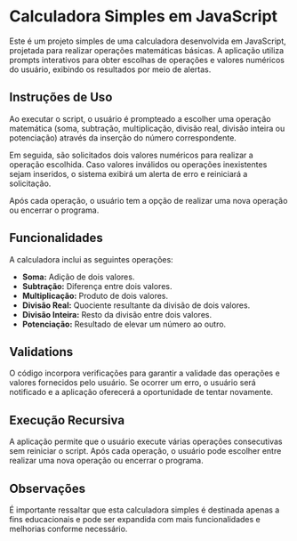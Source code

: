 # Calculadora Simples em JavaScript

Este é um projeto simples de uma calculadora desenvolvida em JavaScript, projetada para realizar operações matemáticas básicas. A aplicação utiliza prompts interativos para obter escolhas de operações e valores numéricos do usuário, exibindo os resultados por meio de alertas.

## Instruções de Uso

Ao executar o script, o usuário é prompteado a escolher uma operação matemática (soma, subtração, multiplicação, divisão real, divisão inteira ou potenciação) através da inserção do número correspondente.

Em seguida, são solicitados dois valores numéricos para realizar a operação escolhida. Caso valores inválidos ou operações inexistentes sejam inseridos, o sistema exibirá um alerta de erro e reiniciará a solicitação.

Após cada operação, o usuário tem a opção de realizar uma nova operação ou encerrar o programa.

## Funcionalidades

A calculadora inclui as seguintes operações:

- **Soma:** Adição de dois valores.
- **Subtração:** Diferença entre dois valores.
- **Multiplicação:** Produto de dois valores.
- **Divisão Real:** Quociente resultante da divisão de dois valores.
- **Divisão Inteira:** Resto da divisão entre dois valores.
- **Potenciação:** Resultado de elevar um número ao outro.

## Validations

O código incorpora verificações para garantir a validade das operações e valores fornecidos pelo usuário. Se ocorrer um erro, o usuário será notificado e a aplicação oferecerá a oportunidade de tentar novamente.

## Execução Recursiva

A aplicação permite que o usuário execute várias operações consecutivas sem reiniciar o script. Após cada operação, o usuário pode escolher entre realizar uma nova operação ou encerrar o programa.

## Observações

É importante ressaltar que esta calculadora simples é destinada apenas a fins educacionais e pode ser expandida com mais funcionalidades e melhorias conforme necessário.
